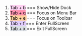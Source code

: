 1. <mark style="background: #FFB8EBA6;">Tab + b</mark> === Show/Hide Dock
2. <mark style="background: #FF5582A6;">Tab + q</mark> === Focus on Menu Bar
3. <mark style="background: #FFB86CA6;">Tab + e </mark>=== Focus on Toolbar
4. <mark style="background: #D2B3FFA6;">Tab + f </mark>=== Enter FullScreen
5. <mark style="background: #CACFD9A6;">Tab + x </mark>=== Exit FullScreen